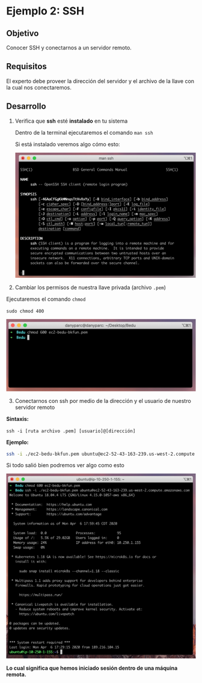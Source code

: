 # Ejemplo 2: SSH

## Objetivo

Conocer SSH y conectarnos a un servidor remoto.

## Requisitos

El experto debe proveer la dirección del servidor y el archivo de la llave con la cual nos conectaremos.

## Desarrollo

1. Verifica que **ssh** esté **instalado** en tu sistema

    Dentro de la terminal ejecutaremos el comando `man ssh`

    Si está instalado veremos algo cómo esto:

    ![img/Untitled.png](img/Untitled.png)

2. Cambiar los permisos de nuestra llave privada (archivo `.pem`)

Ejecutaremos el comando `chmod`

`sudo chmod 400`

![img/Untitled%201.png](img/Untitled%201.png)

3. Conectarnos con ssh por medio de la dirección y el usuario de nuestro servidor remoto

**Sintaxis:**

`ssh -i [ruta archivo .pem] [usuario]@[dirección]`

**Ejemplo:**

```bash
ssh -i ./ec2-bedu-bkfun.pem ubuntu@ec2-52-43-163-239.us-west-2.compute.amazonaws.com
```

Si todo salió bien podremos ver algo como esto

![img/Screen_Shot_2020-04-06_at_18.00.01.png](img/Screen_Shot_2020-04-06_at_18.00.01.png)

**Lo cual significa que hemos iniciado sesión dentro de una máquina remota.**
